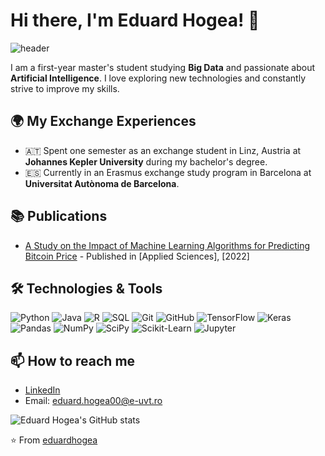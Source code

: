 # Hi there, I'm Eduard Hogea! 👋

![header](https://capsule-render.vercel.app/api?type=wave&color=auto&height=300&section=header&text=Big%20Data%20and%20AI%20Enthusiast&fontSize=40)

I am a first-year master's student studying **Big Data** and passionate about **Artificial Intelligence**. I love exploring new technologies and constantly strive to improve my skills.

## 🌍 My Exchange Experiences

- 🇦🇹 Spent one semester as an exchange student in Linz, Austria at **Johannes Kepler University** during my bachelor's degree.
- 🇪🇸 Currently in an Erasmus exchange study program in Barcelona at **Universitat Autònoma de Barcelona**.

## 📚 Publications

- [A Study on the Impact of Machine Learning Algorithms for Predicting Bitcoin Price](https://doi.org/10.3390/app122211502) - Published in [Applied Sciences], [2022]

## 🛠️ Technologies & Tools

![Python](https://img.shields.io/badge/-Python-3776AB?style=flat-square&logo=Python&logoColor=white)
![Java](https://img.shields.io/badge/-Java-ED8B00?style=flat-square&logo=Java&logoColor=white)
![R](https://img.shields.io/badge/-R-276DC3?style=flat-square&logo=R&logoColor=white)
![SQL](https://img.shields.io/badge/-SQL-4479A1?style=flat-square&logo=MySQL&logoColor=white)
![Git](https://img.shields.io/badge/-Git-F05032?style=flat-square&logo=Git&logoColor=white)
![GitHub](https://img.shields.io/badge/-GitHub-181717?style=flat-square&logo=GitHub&logoColor=white)
![TensorFlow](https://img.shields.io/badge/-TensorFlow-FF6F00?style=flat-square&logo=TensorFlow&logoColor=white)
![Keras](https://img.shields.io/badge/-Keras-D00000?style=flat-square&logo=Keras&logoColor=white)
![Pandas](https://img.shields.io/badge/-Pandas-150458?style=flat-square&logo=Pandas&logoColor=white)
![NumPy](https://img.shields.io/badge/-NumPy-013243?style=flat-square&logo=NumPy&logoColor=white)
![SciPy](https://img.shields.io/badge/-SciPy-8CAAE6?style=flat-square&logo=SciPy&logoColor=white)
![Scikit-Learn](https://img.shields.io/badge/-Scikit_Learn-F7931E?style=flat-square&logo=Scikit-Learn&logoColor=white)
![Jupyter](https://img.shields.io/badge/-Jupyter-F37626?style=flat-square&logo=Jupyter&logoColor=white)

## 📫 How to reach me

- [LinkedIn](https://www.linkedin.com/in/eduard-hogea-261863230/)
- Email: eduard.hogea00@e-uvt.ro

![Eduard Hogea's GitHub stats](https://github-readme-stats.vercel.app/api?username=eduardhogea&show_icons=true&theme=radical)

⭐️ From [eduardhogea](https://github.com/eduardhogea)

